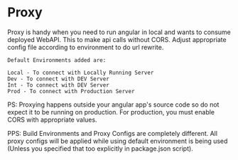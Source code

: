 # Proxy

Proxy is handy when you need to run angular in local and wants to consume deployed WebAPI.
This to make api calls without CORS.
Adjust appropriate config file according to environment to do url rewrite.

    Default Environments added are:

    Local - To connect with Locally Running Server
    Dev - To connect with DEV Server
    Int - To connect with DEV Server
    Prod - To connect with Production Server

PS: Proxying happens outside your angular app's source code so do not expect it to be running on production.
For production, you must enable CORS with appropriate values.

PPS: Build Environments and Proxy Configs are completely different. All proxy configs will be applied while using default
environment is being used (Unless you specified that too explicitly in package.json script).

